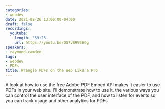 ```yaml
---
categories:
- webdev
date: 2021-08-26 13:00:00-04:00
draft: false
recordings:
  youtube:
    length: '59:23'
    url: https://youtu.be/DS7vB9V9E0g
speakers:
- raymond-camden
tags:
- webdev
- PDFs
title: Wrangle PDFs on the Web Like a Pro
---
```



A look at how to use the free Adobe PDF Embed API makes it easier to use PDFs in your web site. I'll demonstrate how to use it, the various ways you can control the user interface of the PDF, and how to listen for events so you can track usage and other analytics for PDFs.
